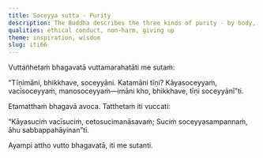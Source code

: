 ```yaml
---
title: Soceyya sutta - Purity
description: The Buddha describes the three kinds of purity - by body, speech and mind.
qualities: ethical conduct, non-harm, giving up
theme: inspiration, wisdom
slug: iti66
---
```


Vuttañhetaṁ bhagavatā vuttamarahatāti me sutaṁ:

“Tīṇimāni, bhikkhave, soceyyāni. Katamāni tīṇi? Kāyasoceyyaṁ, vacīsoceyyaṁ, manosoceyyaṁ—imāni kho, bhikkhave, tīṇi soceyyānī”ti.

Etamatthaṁ bhagavā avoca. Tatthetaṁ iti vuccati:

“Kāyasuciṁ vacīsuciṁ,
cetosucimanāsavaṁ;
Suciṁ soceyyasampannaṁ,
āhu sabbappahāyinan”ti.

Ayampi attho vutto bhagavatā, iti me sutanti.

